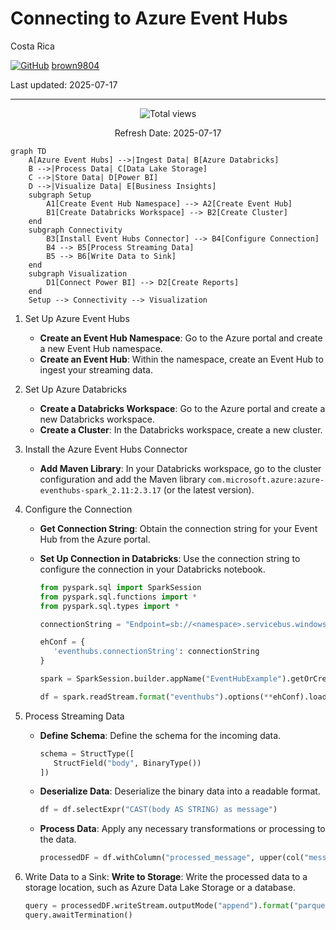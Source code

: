 # Connecting to Azure Event Hubs

Costa Rica

[![GitHub](https://img.shields.io/badge/--181717?logo=github&logoColor=ffffff)](https://github.com/)
[brown9804](https://github.com/brown9804)

Last updated: 2025-07-17

----------

<!-- START BADGE -->
<div align="center">
  <img src="https://img.shields.io/badge/Total%20views-366-limegreen" alt="Total views">
  <p>Refresh Date: 2025-07-17</p>
</div>
<!-- END BADGE -->

```mermaid
graph TD
    A[Azure Event Hubs] -->|Ingest Data| B[Azure Databricks]
    B -->|Process Data| C[Data Lake Storage]
    C -->|Store Data| D[Power BI]
    D -->|Visualize Data| E[Business Insights]
    subgraph Setup
        A1[Create Event Hub Namespace] --> A2[Create Event Hub]
        B1[Create Databricks Workspace] --> B2[Create Cluster]
    end
    subgraph Connectivity
        B3[Install Event Hubs Connector] --> B4[Configure Connection]
        B4 --> B5[Process Streaming Data]
        B5 --> B6[Write Data to Sink]
    end
    subgraph Visualization
        D1[Connect Power BI] --> D2[Create Reports]
    end
    Setup --> Connectivity --> Visualization
```

1. Set Up Azure Event Hubs
   - **Create an Event Hub Namespace**: Go to the Azure portal and create a new Event Hub namespace.
   - **Create an Event Hub**: Within the namespace, create an Event Hub to ingest your streaming data.
2. Set Up Azure Databricks
   - **Create a Databricks Workspace**: Go to the Azure portal and create a new Databricks workspace.
   - **Create a Cluster**: In the Databricks workspace, create a new cluster.
3. Install the Azure Event Hubs Connector
   - **Add Maven Library**: In your Databricks workspace, go to the cluster configuration and add the Maven library `com.microsoft.azure:azure-eventhubs-spark_2.11:2.3.17` (or the latest version).
4. Configure the Connection
   - **Get Connection String**: Obtain the connection string for your Event Hub from the Azure portal.
   - **Set Up Connection in Databricks**: Use the connection string to configure the connection in your Databricks notebook.

      ```python
      from pyspark.sql import SparkSession
      from pyspark.sql.functions import *
      from pyspark.sql.types import *

      connectionString = "Endpoint=sb://<namespace>.servicebus.windows.net/;SharedAccessKeyName=<key-name>;SharedAccessKey=<key>;EntityPath=<eventhub-name>"

      ehConf = {
         'eventhubs.connectionString': connectionString
      }

      spark = SparkSession.builder.appName("EventHubExample").getOrCreate()

      df = spark.readStream.format("eventhubs").options(**ehConf).load()
      ```

5. Process Streaming Data
   - **Define Schema**: Define the schema for the incoming data.

      ```python
      schema = StructType([
         StructField("body", BinaryType())
      ])
      ```

   - **Deserialize Data**: Deserialize the binary data into a readable format.

      ```python
      df = df.selectExpr("CAST(body AS STRING) as message")
      ```

   - **Process Data**: Apply any necessary transformations or processing to the data.

      ```python
      processedDF = df.withColumn("processed_message", upper(col("message")))
      ```

6. Write Data to a Sink: 
   **Write to Storage**: Write the processed data to a storage location, such as Azure Data Lake Storage or a database.

      ```python
      query = processedDF.writeStream.outputMode("append").format("parquet").option("path", "/mnt/datalake/processed_data").option("checkpointLocation", "/mnt/datalake/checkpoints").start()
      query.awaitTermination()
      ```

